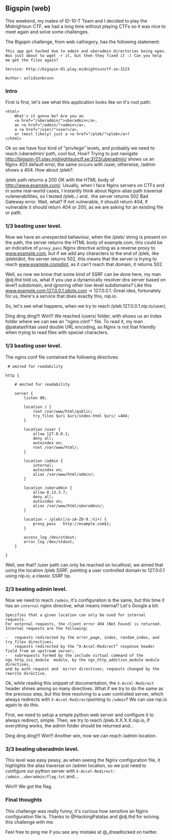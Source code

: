 
## Bigspin (web)

This weekend, my mates of ID-10-T Team and I decided to play the Midnightsun CTF, we had a long time without playing CTFs so it was nice to meet again and solve some challenges.

The Bigspin challenge, from web cathegory, has the following statement:

```
This app got hacked due to admin and uberadmin directories being open. Was just about to wget -r it, but then they fixed it :( Can you help me get the files again?

Service: http://bigspin-01.play.midnightsunctf.se:3123

Author: avlidienbrunn
```

### Intro
First is first, let's see what this application looks like on it's root path:
```
<html>
    What's it gonna be? Are you an 
    <a href="/uberadmin/">uberadmin</a>, 
    an <a href="/admin/">admin</a>, 
    a <a href="/user/">user</a>, 
    or (most likely) just a <a href="/pleb/">pleb</a>?
</html>
```
Ok so we have four kind of "privilege" levels, and probably we need to reach /uberadmin/ path, cool but, How? Trying to just navigate http://bigspin-01.play.midnightsunctf.se:3123/uberadmin/ shows us an Nginx 403 default error, the same occurs with /user, otherwise, /admin shows a 404. How about /pleb?.

/pleb path returns a 200 OK with the HTML body of http://www.example.com/. Usually, when I face Nginx servers on CTFs and in some real-world cases, I instantly think about Nginx-alias path traversal vulenerabilities, so I tested /pleb../ and.. the server returns 502 Bad Gateway error. Wait, what? If not vulnerable, it should return 404, if vulnerable it should return 404 or 200, as we are asking for an existing file or path.

### 1/3 beating user level.
Now we have an unexpected behaviour, when the /pleb/ string is present on the path, the server returns the HTML body of example.com, this could be an indicative of ```proxy_pass``` Nginx directive acting as a reverse proxy to www.example.com, but if we add any characters to the end of /pleb, like /plebidiot, the server returns 502, this means that the server is trying to reach www.example.comidiot, as it can't reach that domain, it returns 502.

Well, so now we know that some kind of SSRF can be done here, my man @dj.thd told us, what if you use a dynamically resolver dns server based on level1 subdomain, and ignoring  other low-level subdomains? Like this www.example.com.127.0.0.1.idiots.com -> 127.0.0.1. Great idea, fortunately for us, there's a service that does exactly this, nip.io. 

So, let's see what happens, when we try to reach /pleb.127.0.0.1.nip.io/user/,

Ding ding ding!!! Win!!! We reached /users/ folder, with shows us an Index folder where we can see an "nginx.cönf " file. To read it, my man @patatasfritas used double URL encoding, as Nginx is not that friendly when trying to read files with special characters.

### 1/3 beating user level.

The nginx.conf file contained the following directives:
```
 # omited for readability

http {

    # omited for readability

    server {
        listen 80;

        location / {
            root /var/www/html/public;
            try_files $uri $uri/index.html $uri/ =404;
        }

        location /user {
            allow 127.0.0.1;
            deny all;
            autoindex on;
            root /var/www/html/;
        }

        location /admin {
            internal;
            autoindex on;
            alias /var/www/html/admin/;
        }

        location /uberadmin {
            allow 0.13.3.7;
            deny all;
            autoindex on;
            alias /var/www/html/uberadmin/;
        }

        location ~ /pleb([/a-zA-Z0-9.:%]+) {
            proxy_pass   http://example.com$1;
        }

        access_log /dev/stdout;
        error_log /dev/stdout;
    }

}
```

Well, see that? /user path can only be reached on localhost, we aimed that using the location /pleb SSRF, pointing a user controlled domain to 127.0.0.1 using nip.io, a classic SSRF tip.

### 2/3 beating admin level.
Now we need to reach ```/admin```, it's configuration is the same, but this time it has an ```internal``` nginx directive, what means internal? Let's Google a bit:

```
Specifies that a given location can only be used for internal requests. 
For external requests, the client error 404 (Not Found) is returned. Internal requests are the following:

-   requests redirected by the error_page, index, random_index, and try_files directives;
-   requests redirected by the “X-Accel-Redirect” response header field from an upstream server;
-   subrequests formed by the include virtual command of the  ngx_http_ssi_module  module, by the ngx_http_addition_module module directives,
and by auth_request and  mirror directives; requests changed by the rewrite directive.
```

Ok, while reading this snippet of documentation, the ```X-Accel-Redirect``` header shines among so many directives. What if we try to do the same as the previous step, but this time resolving to a user controlled server, which always redirects with ```X-Accel-Redirect```pointing to ```/admin```? We can use nip.io again to do this. 

First, we need to setup a simple python web server and configure it to always redirect, simple. Then, we try to reach /pleb.X.X.X.X.nip.io, if everything works, the admin folder should be returned and...

Ding ding ding!!! Win!!! Another win, now we can reach /admin location.

### 3/3 beating uberadmin level.
This level was easy peasy, as when seeing the Nginx configuration file, it highlights the alias traversal on /admin location, so we just need to configure our python server with ```X-Accel-Redirect: /admin..uberadmin/flag.txt``` and...

Win!!! We got the flag.

### Final thoughts
This challenge was really funny, it's curious how sensitive an Nginx configuration file is. Thanks to @HackingPatatas and @dj.thd for solving this challenge with me.

Feel free to ping me if you see any mistake at @_dreadlocked on twitter.
